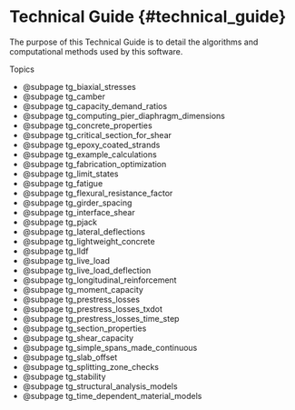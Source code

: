 Technical Guide {#technical_guide}
============

The purpose of this Technical Guide is to detail the algorithms and computational methods used by this software.

Topics
* @subpage tg_biaxial_stresses
* @subpage tg_camber
* @subpage tg_capacity_demand_ratios
* @subpage tg_computing_pier_diaphragm_dimensions
* @subpage tg_concrete_properties
* @subpage tg_critical_section_for_shear
* @subpage tg_epoxy_coated_strands
* @subpage tg_example_calculations
* @subpage tg_fabrication_optimization
* @subpage tg_limit_states
* @subpage tg_fatigue
* @subpage tg_flexural_resistance_factor
* @subpage tg_girder_spacing
* @subpage tg_interface_shear
* @subpage tg_pjack
* @subpage tg_lateral_deflections
* @subpage tg_lightweight_concrete
* @subpage tg_lldf
* @subpage tg_live_load
* @subpage tg_live_load_deflection
* @subpage tg_longitudinal_reinforcement
* @subpage tg_moment_capacity
* @subpage tg_prestress_losses
* @subpage tg_prestress_losses_txdot
* @subpage tg_prestress_losses_time_step
* @subpage tg_section_properties
* @subpage tg_shear_capacity
* @subpage tg_simple_spans_made_continuous
* @subpage tg_slab_offset
* @subpage tg_splitting_zone_checks
* @subpage tg_stability
* @subpage tg_structural_analysis_models
* @subpage tg_time_dependent_material_models
